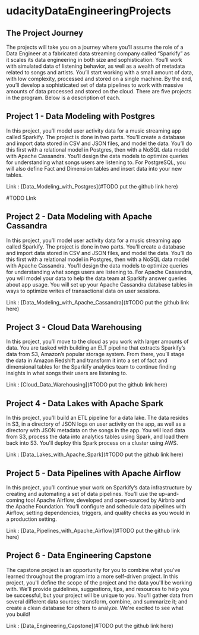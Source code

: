 # udacityDataEngineeringProjects

## The Project Journey
The projects will take you on a journey where you’ll assume the role of a Data Engineer at a fabricated data streaming company called “Sparkify” as it scales its data engineering in both size and sophistication. You’ll work with simulated data of listening behavior, as well as a wealth of metadata related to songs and artists. You’ll start working with a small amount of data, with low complexity, processed and stored on a single machine. By the end, you’ll develop a sophisticated set of data pipelines to work with massive amounts of data processed and stored on the cloud. There are five projects in the program. Below is a description of each.

## Project 1 - Data Modeling with Postgres
In this project, you’ll model user activity data for a music streaming app called Sparkify. The project is done in two parts. You’ll create a database and import data stored in CSV and JSON files, and model the data. You’ll do this first with a relational model in Postgres, then with a NoSQL data model with Apache Cassandra. You’ll design the data models to optimize queries for understanding what songs users are listening to. For PostgreSQL, you will also define Fact and Dimension tables and insert data into your new tables.

Link : [Data_Modeling_with_Postgres](#TODO put the github link here)

#TODO LInk
## Project 2 - Data Modeling with Apache Cassandra
In this project, you’ll model user activity data for a music streaming app called Sparkify. The project is done in two parts. You’ll create a database and import data stored in CSV and JSON files, and model the data. You’ll do this first with a relational model in Postgres, then with a NoSQL data model with Apache Cassandra. You’ll design the data models to optimize queries for understanding what songs users are listening to. For Apache Cassandra, you will model your data to help the data team at Sparkify answer queries about app usage. You will set up your Apache Cassandra database tables in ways to optimize writes of transactional data on user sessions.

Link : [Data_Modeling_with_Apache_Cassandra](#TODO put the github link here)

## Project 3 - Cloud Data Warehousing
In this project, you’ll move to the cloud as you work with larger amounts of data. You are tasked with building an ELT pipeline that extracts Sparkify’s data from S3, Amazon’s popular storage system. From there, you’ll stage the data in Amazon Redshift and transform it into a set of fact and dimensional tables for the Sparkify analytics team to continue finding insights in what songs their users are listening to.

Link : [Cloud_Data_Warehousing](#TODO put the github link here)

## Project 4 - Data Lakes with Apache Spark
In this project, you'll build an ETL pipeline for a data lake. The data resides in S3, in a directory of JSON logs on user activity on the app, as well as a directory with JSON metadata on the songs in the app. You will load data from S3, process the data into analytics tables using Spark, and load them back into S3. You'll deploy this Spark process on a cluster using AWS.

Link : [Data_Lakes_with_Apache_Spark](#TODO put the github link here)

## Project 5 - Data Pipelines with Apache Airflow
In this project, you’ll continue your work on Sparkify’s data infrastructure by creating and automating a set of data pipelines. You’ll use the up-and-coming tool Apache Airflow, developed and open-sourced by Airbnb and the Apache Foundation. You’ll configure and schedule data pipelines with Airflow, setting dependencies, triggers, and quality checks as you would in a production setting.

Link : [Data_Pipelines_with_Apache_Airflow](#TODO put the github link here)

## Project 6 - Data Engineering Capstone
The capstone project is an opportunity for you to combine what you've learned throughout the program into a more self-driven project. In this project, you'll define the scope of the project and the data you'll be working with. We'll provide guidelines, suggestions, tips, and resources to help you be successful, but your project will be unique to you. You'll gather data from several different data sources; transform, combine, and summarize it; and create a clean database for others to analyze.
We're excited to see what you build!

Link : [Data_Engineering_Capstone](#TODO put the github link here)

